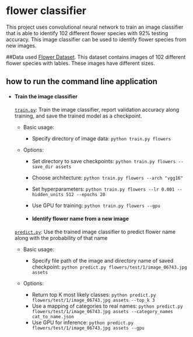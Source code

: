 # flower classifier
This project uses convolutional neural network to train an image classifier that is able to identify 102 different flower species with 92% testing accuracy. This image classifier can be used to identify flower species from new images.

##Data used
[Flower Dataset](http://www.robots.ox.ac.uk/~vgg/data/flowers/102/index.html). This dataset contains images of 102 different flower species with lables. These images have different sizes.

## how to run the command line application
- #### Train the image classifier

    [`train.py`](train.py): Train the image classifier, report validation accuracy along training, and save the trained model as a checkpoint.

    - Basic usage:
        - Specify directory of image data: `python train.py flowers`

    - Options:
        - Set directory to save checkpoints: `python train.py flowers --save_dir assets`
        - Choose architecture: `python train.py flowers --arch "vgg16"`
        - Set hyperparameters: `python train.py flowers --lr 0.001 --hidden_units 512 --epochs 20`
        - Use GPU for training: `python train.py flowers --gpu`
        
        - #### Identify flower name from a new image

    [`predict.py`](predict.py): Use the trained image classifier to predict flower name along with the probability of that name

    - Basic usage: 
        - Specify file path of the image and directory name of saved checkpoint: `python predict.py flowers/test/1/image_06743.jpg assets`

    - Options:
        - Return top K most likely classes: `python predict.py flowers/test/1/image_06743.jpg assets --top_k 3`
        - Use a mapping of categories to real names: `python predict.py flowers/test/1/image_06743.jpg assets --category_names cat_to_name.json`
        - Use GPU for inference: `python predict.py flowers/test/1/image_06743.jpg assets --gpu`
